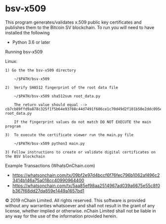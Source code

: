 # bsv-x509
This program generates/validates x.509 public key certificates and publishes them to the Bitcoin SV blockchain.
To run you will need to have installed the following

* Python 3.6 or later

Running bsv-x509

Linux:

    1) Go the the bsv-x509 directory

        ~/$PATH/bsv-x509

    2)  Verify SHA512 fingerprint of the root data file
        
        ~/$PATH/bsv-x509 sha512sum root_data.py

        The return value should equal --> cb7cb89ffd9a878c325f1f5b64e93788c44d7491f686ce1c70d49d2f101b50e2ddc095ed08cfc594129437843d62460cec4e1121f8b385cf2caf5629d6dcf053 root_data.py

        If the fingerprint values do not match DO NOT EXECUTE the main program

    3)  To execute the certificate viewer run the main.py file 

        ~/$PATH/bsv-x509 python3 main.py

    3) Follow instructions to create or validate digital certificates on the BSV blockchain

Example Transactions (WhatsOnChain.com)

* https://whatsonchain.com/tx/09bf2e97d4bccf6f76fec796b1062af496c23414b146a75a018cc40990964400
* https://whatsonchain.com/tx/5aa85ef98aa2514967ad039a6675e55c8f0b367f68dd27da859e1449a1657bd1

© 2019 nChain Limited. All rights reserved. This software is provided without any warranties whatsoever and shall not result in the grant of any license, whether implied or otherwise. nChain Limited shall not be liable in any way for the use of the information provided herein.
